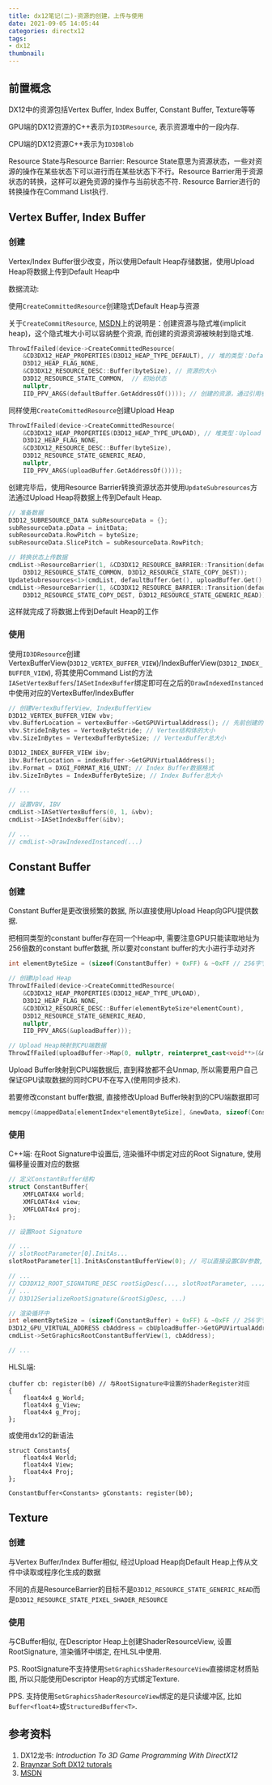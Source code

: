 ```yaml
---
title: dx12笔记(二)-资源的创建，上传与使用
date: 2021-09-05 14:05:44
categories: directx12
tags:
- dx12
thumbnail:
---
```



## 前置概念
DX12中的资源包括Vertex Buffer, Index Buffer, Constant Buffer, Texture等等

GPU端的DX12资源的C++表示为`ID3DResource`, 表示资源堆中的一段内存.

CPU端的DX12资源C++表示为`ID3DBlob`

Resource State与Resource Barrier: Resource State意思为资源状态，一些对资源的操作在某些状态下可以进行而在某些状态下不行。Resource Barrier用于资源状态的转换，这样可以避免资源的操作与当前状态不符. Resource Barrier进行的转换操作在Command List执行.

## Vertex Buffer, Index Buffer

### 创建
Vertex/Index Buffer很少改变，所以使用Default Heap存储数据，使用Upload Heap将数据上传到Default Heap中

数据流动: 

使用`CreateCommittedResource`创建隐式Default Heap与资源

关于`CreateCommitResource`, [MSDN](https://docs.microsoft.com/en-us/windows/win32/api/d3d12/nf-d3d12-id3d12device-createcommittedresource)上的说明是：创建资源与隐式堆(implicit heap)，这个隐式堆大小可以容纳整个资源, 而创建的资源资源被映射到隐式堆.
```C++
ThrowIfFailed(device->CreateCommittedResource(
    &CD3DX12_HEAP_PROPERTIES(D3D12_HEAP_TYPE_DEFAULT), // 堆的类型：Default
    D3D12_HEAP_FLAG_NONE,
    &CD3DX12_RESOURCE_DESC::Buffer(byteSize), // 资源的大小
    D3D12_RESOURCE_STATE_COMMON,  // 初始状态
    nullptr,
    IID_PPV_ARGS(defaultBuffer.GetAddressOf()))); // 创建的资源，通过引用参数方式传入. defualtBuffer类型为ComPtr<ID3DResource>
```
同样使用`CreateComittedResource`创建Upload Heap
```C++
ThrowIfFailed(device->CreateCommittedResource(
    &CD3DX12_HEAP_PROPERTIES(D3D12_HEAP_TYPE_UPLOAD), // 堆类型：Upload
    D3D12_HEAP_FLAG_NONE,
    &CD3DX12_RESOURCE_DESC::Buffer(byteSize),
    D3D12_RESOURCE_STATE_GENERIC_READ,
    nullptr,
    IID_PPV_ARGS(uploadBuffer.GetAddressOf())));
```

创建完毕后，使用Resource Barrier转换资源状态并使用`UpdateSubresources`方法通过Upload Heap将数据上传到Default Heap.

```C++
// 准备数据
D3D12_SUBRESOURCE_DATA subResourceData = {};
subResourceData.pData = initData;
subResourceData.RowPitch = byteSize;
subResourceData.SlicePitch = subResourceData.RowPitch;

// 转换状态上传数据
cmdList->ResourceBarrier(1, &CD3DX12_RESOURCE_BARRIER::Transition(defaultBuffer.Get(), 
    D3D12_RESOURCE_STATE_COMMON, D3D12_RESOURCE_STATE_COPY_DEST));
UpdateSubresources<1>(cmdList, defaultBuffer.Get(), uploadBuffer.Get(), 0, 0, 1, &subResourceData);
cmdList->ResourceBarrier(1, &CD3DX12_RESOURCE_BARRIER::Transition(defaultBuffer.Get(),
    D3D12_RESOURCE_STATE_COPY_DEST, D3D12_RESOURCE_STATE_GENERIC_READ));
```

这样就完成了将数据上传到Default Heap的工作

### 使用
使用`ID3DResource`创建VertexBufferView(`D3D12_VERTEX_BUFFER_VIEW`)/IndexBufferView(`D3D12_INDEX_BUFFER_VIEW`), 将其使用Command List的方法`IASetVertexBuffers`/`IASetIndexBuffer`绑定即可在之后的`DrawIndexedInstanced`中使用对应的VertexBuffer/IndexBuffer

```C++
// 创建VertexBufferView, IndexBufferView
D3D12_VERTEX_BUFFER_VIEW vbv;
vbv.BufferLocation = vertexBuffer->GetGPUVirtualAddress(); // 先前创建的defaultBuffer
vbv.StrideInBytes = VertexByteStride; // Vertex结构体的大小
vbv.SizeInBytes = VertexBufferByteSize; // VertexBuffer总大小

D3D12_INDEX_BUFFER_VIEW ibv;
ibv.BufferLocation = indexBuffer->GetGPUVirtualAddress();
ibv.Format = DXGI_FORMAT_R16_UINT; // Index Buffer数据格式
ibv.SizeInBytes = IndexBufferByteSize; // Index Buffer总大小

// ...

// 设置VBV, IBV
cmdList->IASetVertexBuffers(0, 1, &vbv);
cmdList->IASetIndexBuffer(&ibv);

// ...
// cmdList->DrawIndexedInstanced(...)

```



## Constant Buffer

### 创建
Constant Buffer是更改很频繁的数据, 所以直接使用Upload Heap向GPU提供数据.

把相同类型的constant buffer存在同一个Heap中, 需要注意GPU只能读取地址为256倍数的constant buffer数据, 所以要对constant buffer的大小进行手动对齐

```C++
int elementByteSize = (sizeof(ConstantBuffer) + 0xFF) & ~0xFF // 256字节对齐

// 创建Upload Heap
ThrowIfFailed(device->CreateCommittedResource(
    &CD3DX12_HEAP_PROPERTIES(D3D12_HEAP_TYPE_UPLOAD),
    D3D12_HEAP_FLAG_NONE,
    &CD3DX12_RESOURCE_DESC::Buffer(elementByteSize*elementCount),
    D3D12_RESOURCE_STATE_GENERIC_READ,
    nullptr,
    IID_PPV_ARGS(&uploadBuffer)));

// Upload Heap映射到CPU端数据
ThrowIfFailed(uploadBuffer->Map(0, nullptr, reinterpret_cast<void**>(&mappedData)));
```

Upload Buffer映射到CPU端数据后, 直到释放都不会Unmap, 所以需要用户自己保证GPU读取数据的同时CPU不在写入(使用同步技术).

若要修改constant buffer数据, 直接修改Upload Buffer映射到的CPU端数据即可

```C++
memcpy(&mappedData[elementIndex*elementByteSize], &newData, sizeof(ConstantBuffer)); // mappedData类型为BYTE*
```

### 使用

C++端:
在Root Signature中设置后, 渲染循环中绑定对应的Root Signature, 使用偏移量设置对应的数据

```C++
// 定义ConstantBuffer结构
struct ConstantBuffer{
    XMFLOAT4X4 world;
    XMFLOAT4x4 view;
    XMFLOAT4x4 proj;
};

// 设置Root Signature

// ...
// slotRootParameter[0].InitAs...
slotRootParameter[1].InitAsConstantBufferView(0); // 可以直接设置CBV参数, 也可以放在Descriptor Heap中. 参数为ShaderRegister编号

// ...
// CD3DX12_ROOT_SIGNATURE_DESC rootSigDesc(..., slotRootParameter, ...)
// ...
// D3D12SerializeRootSignature(&rootSigDesc, ...)
```

```C++
// 渲染循环中
int elementByteSize = (sizeof(ConstantBuffer) + 0xFF) & ~0xFF // 256字节对齐
D3D12_GPU_VIRTUAL_ADDRESS cbAddress = cbUploadBuffer->GetGPUVirtualAddress() + elementIndex * elementByteSize;
cmdList->SetGraphicsRootConstantBufferView(1, cbAddress);

// ...
```

HLSL端:

```HLSL
cbuffer cb: register(b0) // 与RootSignature中设置的ShaderRegister对应
{
    float4x4 g_World;
    float4x4 g_View;
    float4x4 g_Proj;
};
```
或使用dx12的新语法
```HLSL
struct Constants{
    float4x4 World;
    float4x4 View;
    float4x4 Proj;
};

ConstantBuffer<Constants> gConstants: register(b0);
```

## Texture

### 创建
与Vertex Buffer/Index Buffer相似, 经过Upload Heap向Default Heap上传从文件中读取或程序化生成的数据

不同的点是ResourceBarrier的目标不是`D3D12_RESOURCE_STATE_GENERIC_READ`而是`D3D12_RESOURCE_STATE_PIXEL_SHADER_RESOURCE`
### 使用
与CBuffer相似, 在Descriptor Heap上创建ShaderResourceView, 设置RootSignature, 渲染循环中绑定, 在HLSL中使用.

PS. RootSignature不支持使用`SetGraphicsShaderResourceView`直接绑定材质贴图, 所以只能使用Descriptor Heap的方式绑定Texture.

PPS. 支持使用`SetGraphicsShaderResourceView`绑定的是只读缓冲区, 比如`Buffer<float4>`或`StructuredBuffer<T>`.

## 参考资料
1. DX12龙书: *Introduction To 3D Game Programming With DirectX12*
2. [Braynzar Soft DX12 tutorals](https://www.braynzarsoft.net/viewtutorial/q16390-04-directx-12-braynzar-soft-tutorials)
3. [MSDN](https://docs.microsoft.com/en-us/windows/win32/api/d3d12/)
